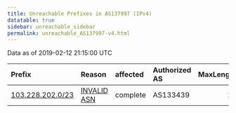 ```yaml
---
title: Unreachable Prefixes in AS137997 (IPv4)
datatable: true
sidebar: unreachable_sidebar
permalink: unreachable_AS137997-v4.html
---
```


Data as of 2019-02-12 21:15:00 UTC


<div class="datatable-begin"></div>

| Prefix                                                     | Reason                                                                                                   | affected   | Authorized AS   |   MaxLength | Anchor                                       |   unreachable /24s |
|:-----------------------------------------------------------|:---------------------------------------------------------------------------------------------------------|:-----------|:----------------|------------:|:---------------------------------------------|-------------------:|
| [103.228.202.0/23](https://stat.ripe.net/103.228.202.0/23) | [INVALID ASN](https://rpki-validator.ripe.net/announcement-preview?asn=AS137997&prefix=103.228.202.0/23) | complete   | AS133439        |          22 | [APNIC](unreachable_APNIC_RPKI_Root-v4.html) |                  2 |

<div class="datatable-end"></div>